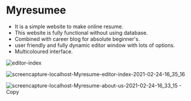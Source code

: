 # Myresumee

* It is a simple website to make online resume.
* This website is fully functional without using database.
* Combined with career blog for absolute beginner's.
* user friendly and fully dynamic editor window with lots of options.
* Multicoloured interface.


![editor-index](https://user-images.githubusercontent.com/55667057/109004141-5e28ba00-76ce-11eb-90cc-731c0b51475e.png)

![screencapture-localhost-Myresume-editor-index-2021-02-24-16_35_16](https://user-images.githubusercontent.com/55667057/109003026-ef972c80-76cc-11eb-811f-cfc5b78e4277.png)

![screencapture-localhost-Myresume-about-us-2021-02-24-16_33_15 - Copy](https://user-images.githubusercontent.com/55667057/109002888-ce364080-76cc-11eb-82d1-1138d765d111.png)

